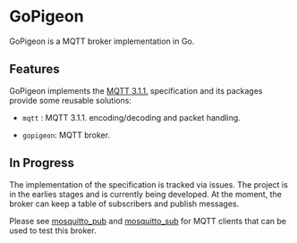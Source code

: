 # GoPigeon

GoPigeon is a MQTT broker implementation in Go.

## Features

GoPigeon implements the [MQTT 3.1.1.](http://docs.oasis-open.org/mqtt/mqtt/v3.1.1/os/mqtt-v3.1.1-os.html) specification and its packages provide some reusable solutions:

* `mqtt` : MQTT 3.1.1. encoding/decoding and packet handling.

* `gopigeon`: MQTT broker.

## In Progress

The implementation of the specification is tracked via issues. The project is in the earlies stages and is currently being developed. At the moment, the broker can keep a table of subscribers and publish messages.

Please see [mosquitto_pub](https://mosquitto.org/man/mosquitto_pub-1.html) and [mosquitto_sub](https://mosquitto.org/man/mosquitto_sub-1.html) for MQTT clients that can be used to test this broker.
